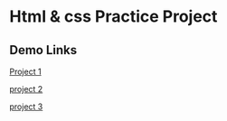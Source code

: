 # Html & css Practice Project

## Demo Links
[Project 1](https://stunning-platypus-effc0f.netlify.app/)

[project 2](https://stunning-platypus-effc0f.netlify.app/)

[project 3]()
